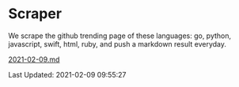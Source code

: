 # Scraper

We scrape the github trending page of these languages: go, python, javascript, swift, html, ruby, and push a markdown result everyday.

[2021-02-09.md](https://github.com/henson/Scraper/blob/master/2021-02-09.md)

Last Updated: 2021-02-09 09:55:27